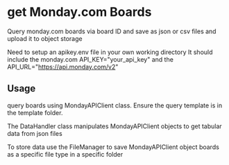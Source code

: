# get Monday.com Boards

Query monday.com boards via board ID and save as json or csv files
and upload it to object storage

Need to setup an apikey.env file in your own working directory
It should include the monday.com API_KEY="your_api_key" and the API_URL="https://api.monday.com/v2"

## Usage

query boards using MondayAPIClient class. Ensure the query template is in the template folder.

The DataHandler class manipulates MondayAPIClient objects to get tabular data from json files

To store data use the FileManager to save MondayAPIClient object boards as a specific file type in a specific folder